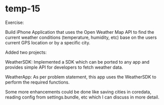 # temp-15

Exercise:

Build iPhone Application that uses the Open Weather Map API to find the 
current weather conditions (temperature, humidity, etc) base on the users 
current GPS location or by a specific city.

Added two projects:

WeatherSDK: Implemented a SDK which can be ported to any app and provides simple API for developers to
fetch weather data.

WeatherApp: As per problem statement, this app uses the WeatherSDK to perform the required functions.

Some more enhancements could be done like saving cities in coredata, reading config from settings.bundle, etc which I can discuss in more detail.
